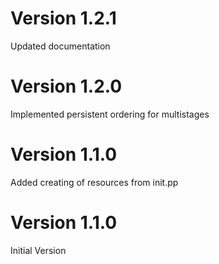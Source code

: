 # Version 1.2.1

Updated documentation

# Version 1.2.0

Implemented persistent ordering for multistages

# Version 1.1.0

Added creating of resources from init.pp

# Version 1.1.0

Initial Version
